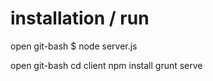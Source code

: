 # installation / run

open git-bash
$ node server.js

open git-bash
cd client
npm install
grunt serve
